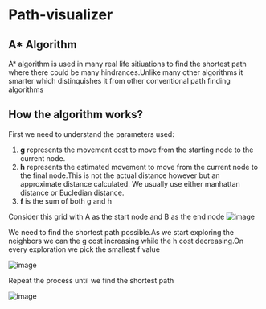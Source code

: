# Path-visualizer

## A* Algorithm 

A* algorithm is used in many real life sitiuations to find the shortest path where there could be many hindrances.Unlike many other algorithms it smarter which distinquishes it from other conventional path finding algorithms

## How the algorithm works?

First we need to understand the parameters used:
1. **g** represents the movement cost to move from the starting node to the current node.
2. **h** represents the estimated movement to move from the current node to the final node.This is not the actual distance however but an approximate distance calculated. We usually use either manhattan distance or Eucledian distance.
3. **f** is the sum of both g and h

Consider this grid with A as the start node and B as the end node
![image](https://user-images.githubusercontent.com/47849576/131640414-bcf421b5-339f-4e10-8dce-548332e1a14e.png)

We need to find the shortest path possible.As we start exploring the neighbors we can the g cost increasing while the h cost decreasing.On every exploration we pick the smallest f value

![image](https://user-images.githubusercontent.com/47849576/131640600-bec1ff11-5ac2-4590-aa71-8995daba9712.png)

Repeat the process until we find the shortest path

![image](https://user-images.githubusercontent.com/47849576/131641081-99f807c6-73d8-43cc-8e8e-cec4584d0e48.png)








